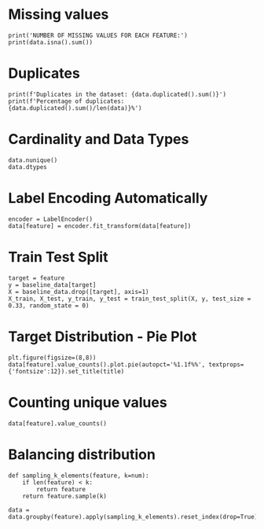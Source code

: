 # Missing values
```
print('NUMBER OF MISSING VALUES FOR EACH FEATURE:')
print(data.isna().sum())
```
# Duplicates
```
print(f'Duplicates in the dataset: {data.duplicated().sum()}')
print(f'Percentage of duplicates: {data.duplicated().sum()/len(data)}%')
```
# Cardinality and Data Types
```
data.nunique()
data.dtypes
```
# Label Encoding Automatically
```
encoder = LabelEncoder()
data[feature] = encoder.fit_transform(data[feature])
```
# Train Test Split
```
target = feature
y = baseline_data[target]
X = baseline_data.drop([target], axis=1)
X_train, X_test, y_train, y_test = train_test_split(X, y, test_size = 0.33, random_state = 0)
```
# Target Distribution - Pie Plot
```
plt.figure(figsize=(8,8))
data[feature].value_counts().plot.pie(autopct='%1.1f%%', textprops={'fontsize':12}).set_title(title)
```
# Counting unique values
```
data[feature].value_counts()
```
# Balancing distribution
```
def sampling_k_elements(feature, k=num):
    if len(feature) < k:
        return feature
    return feature.sample(k)

data = data.groupby(feature).apply(sampling_k_elements).reset_index(drop=True)
```
